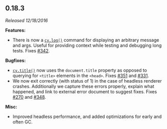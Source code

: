 ## 0.18.3

_Released 12/18/2016_

**Features:**

- There is now a [`cy.log()`](/api/commands/log) command for displaying an
  arbitrary message and args. Useful for providing context while testing and
  debugging long tests. Fixes
  [#342](https://github.com/cypress-io/cypress/issues/342).

**Bugfixes:**

- [`cy.title()`](/api/commands/title) now uses the `document.title` property as
  opposed to querying for `<title>` elements in the `<head>`. Fixes
  [#351](https://github.com/cypress-io/cypress/issues/351) and
  [#331](https://github.com/cypress-io/cypress/issues/331).
- We now exit correctly (with status of 1) in the case of headless renderer
  crashes. Additionally we capture these errors properly, explain what happened,
  and link to external error document to suggest fixes. Fixes
  [#270](https://github.com/cypress-io/cypress/issues/270) and
  [#348](https://github.com/cypress-io/cypress/issues/348).

**Misc:**

- Improved headless performance, and added optimizations for early and often GC.
